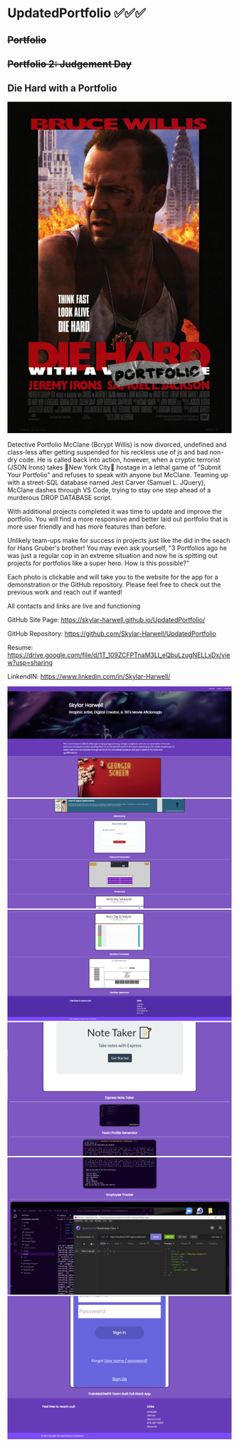 # UpdatedPortfolio ✅✅✅
## <del>Portfolio</del>
## <del>Portfolio 2: Judgement Day</del>
## Die Hard with a Portfolio

![AmazingScreenshot](images/diehardportfolio.png?)

Detective Portfolio McClane (Bcrypt Willis) is now divorced, undefined and class-less after getting suspended for his reckless use of js and bad non-dry code. He is called back into action, however, when a cryptic terrorist (JSON Irons) takes 🗽New York City🗽 hostage in a lethal game of "Submit Your Portfolio" and refuses to speak with anyone but McClane. Teaming up with a street-SQL database named Jest Carver (Samuel L. JQuery), McClane dashes through VS Code, trying to stay one step ahead of a murderous DROP DATABASE script.

With additional projects completed it was time to update and improve the portfolio. You will find a more responsive and better laid out portfolio that is more user friendly and has more features than before. 

Unlikely team-ups make for success in projects just like the did in the seach for Hans Gruber's brother! You may even ask yourself, "3 Portfolios ago he was just a regular cop in an extreme situation and now he is spitting out projects for portfolios like a super hero. How is this possible?" 

Each photo is clickable and will take you to the website for the app for a demonstration or the GitHub repository. Please feel free to check out the previous work and reach out if wanted!

All contacts and links are live and functioning

GitHub Site Page: https://skylar-harwell.github.io/UpdatedPortfolio/

GitHub Repository: https://github.com/Skylar-Harwell/UpdatedPortfolio

Resume: https://drive.google.com/file/d/1T_109ZCFPTnaM3Ll_eQbuLzugNELLxDx/view?usp=sharing

LinkendIN: https://www.linkedin.com/in/Skylar-Harwell/

![Screenshot1](images/website1.png?)
![Screenshot2](images/website2.png?)
![Screenshot3](images/website3.png?)
![Screenshot3](images/website4.png?)
![Screenshot3](images/website5.png?)
![Screenshot3](images/website6.png?)


